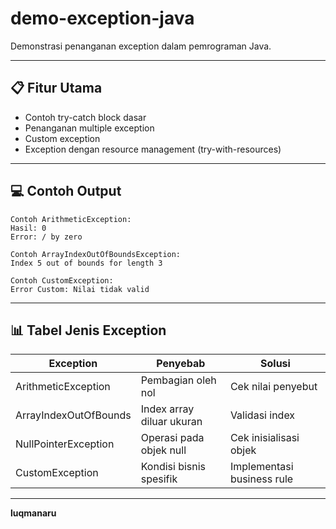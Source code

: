 # demo-exception-java
Demonstrasi penanganan exception dalam pemrograman Java.

---

## 📋 Fitur Utama
- Contoh try-catch block dasar
- Penanganan multiple exception
- Custom exception
- Exception dengan resource management (try-with-resources)

---

## 💻 Contoh Output
```
Contoh ArithmeticException:
Hasil: 0
Error: / by zero

Contoh ArrayIndexOutOfBoundsException:
Index 5 out of bounds for length 3

Contoh CustomException:
Error Custom: Nilai tidak valid
```

---

## 📊 Tabel Jenis Exception
|Exception|	Penyebab	|Solusi|
|-----------|---------|-----------------|
|ArithmeticException	|Pembagian oleh nol	|Cek nilai penyebut|
|ArrayIndexOutOfBounds	|Index array diluar ukuran	|Validasi index|
|NullPointerException	|Operasi pada objek null	|Cek inisialisasi objek|
|CustomException	|Kondisi bisnis spesifik	|Implementasi business rule|

---

**luqmanaru**

